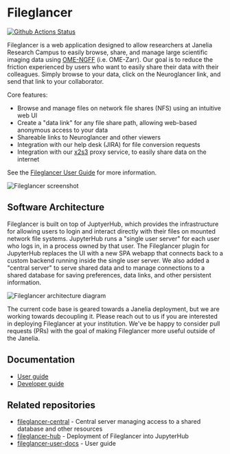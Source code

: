 # Fileglancer

[![Github Actions Status](https://github.com/JaneliaSciComp/fileglancer/workflows/Build/badge.svg)](https://github.com/JaneliaSciComp/fileglancer/actions/workflows/build.yml)

Fileglancer is a web application designed to allow researchers at Janelia Research Campus to easily browse, share, and manage large scientific imaging data using [OME-NGFF](https://github.com/ome/ngff) (i.e. OME-Zarr). Our goal is to reduce the friction experienced by users who want to easily share their data with their colleagues. Simply browse to your data, click on the Neuroglancer link, and send that link to your collaborator.

Core features:

- Browse and manage files on network file shares (NFS) using an intuitive web UI
- Create a "data link" for any file share path, allowing web-based anonymous access to your data
- Shareable links to Neuroglancer and other viewers
- Integration with our help desk (JIRA) for file conversion requests
- Integration with our [x2s3](https://github.com/JaneliaSciComp/x2s3) proxy service, to easily share data on the internet

See the [Fileglancer User Guide](https://janeliascicomp.github.io/fileglancer-user-docs/) for more information.

<img alt="Fileglancer screenshot" src="https://github.com/user-attachments/assets/e17079a6-66ca-4064-8568-7770c5af33d5" />

## Software Architecture

Fileglancer is built on top of JuptyerHub, which provides the infrastructure for allowing users to login and interact directly with their files on mounted network file systems. JupyterHub runs a "single user server" for each user who logs in, in a process owned by that user. The Fileglancer plugin for JupyterHub replaces the UI with a new SPA webapp that connects back to a custom backend running inside the single user server. We also added a "central server" to serve shared data and to manage connections to a shared database for saving preferences, data links, and other persistent information.

<img alt="Fileglancer architecture diagram" src="https://github.com/user-attachments/assets/fd39361d-ee62-422c-912a-5668c5ffdfb9" />

The current code base is geared towards a Janelia deployment, but we are working towards decoupling it. Please reach out to us if you are interested in deploying Fileglancer at your institution. We've be happy to consider pull requests (PRs) with the goal of making Fileglancer more useful outside of the Janelia.

## Documentation

- [User guide](https://janeliascicomp.github.io/fileglancer-user-docs/)
- [Developer guide](docs/Development.md)

## Related repositories

- [fileglancer-central](https://github.com/JaneliaSciComp/fileglancer-central) - Central server managing access to a shared database and other resources
- [fileglancer-hub](https://github.com/JaneliaSciComp/fileglancer-hub) - Deployment of Fileglancer into JupyterHub
- [fileglancer-user-docs](https://github.com/JaneliaSciComp/fileglancer-docs) - User guide
